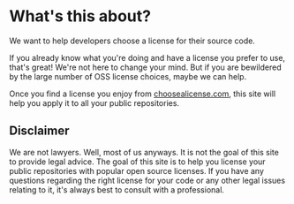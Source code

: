 # What's this about?

We want to help developers choose a license for their source code.

If you already know what you're doing and have a license you prefer to use, that's great! We're not here to change your mind. But if you are bewildered by the large number of OSS license choices, maybe we can help.

Once you find a license you enjoy from [choosealicense.com](http:/www.choosealicense.com), this site will help you apply it to all your public repositories.

## Disclaimer

We are not lawyers. Well, most of us anyways. It is not the goal of this site to provide legal advice. The goal of this site is to help you license your public repositories with popular open source licenses. If you have any questions regarding the right license for your code or any other legal issues relating to it, it's always best to consult with a professional.